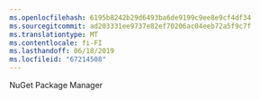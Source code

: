 ```yaml
---
ms.openlocfilehash: 6195b8242b29d6493ba6de9199c9ee8e9cf4df34
ms.sourcegitcommit: ad203331ee9737e82ef70206ac04eeb72a5f9c7f
ms.translationtype: MT
ms.contentlocale: fi-FI
ms.lasthandoff: 06/18/2019
ms.locfileid: "67214508"
---
```

NuGet Package Manager
